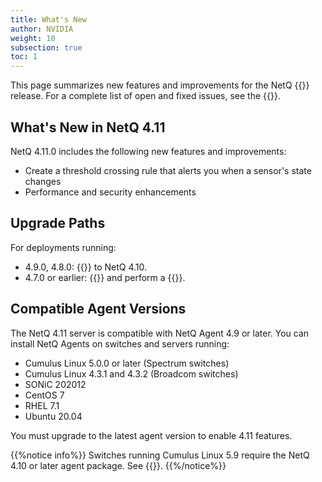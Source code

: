 ```yaml
---
title: What's New
author: NVIDIA
weight: 10
subsection: true
toc: 1
---
```


This page summarizes new features and improvements for the NetQ {{<version>}} release. For a complete list of open and fixed issues, see the {{<link title="NVIDIA NetQ 4.11 Release Notes" text="release notes">}}.

## What's New in NetQ 4.11

NetQ 4.11.0 includes the following new features and improvements:

- Create a threshold crossing rule that alerts you when a sensor's state changes
- Performance and security enhancements


## Upgrade Paths

For deployments running:

- 4.9.0, 4.8.0: {{<link title="Upgrade NetQ Virtual Machines" text="upgrade directly">}} to NetQ 4.10.
- 4.7.0 or earlier: {{<link title="Back Up and Restore NetQ" text="back up your NetQ data">}} and perform a {{<link title="Install the NetQ System" text="new installation">}}.

## Compatible Agent Versions

The NetQ 4.11 server is compatible with NetQ Agent 4.9 or later. You can install NetQ Agents on switches and servers running:

- Cumulus Linux 5.0.0 or later (Spectrum switches)
- Cumulus Linux 4.3.1 and 4.3.2 (Broadcom switches)
- SONiC 202012
- CentOS 7
- RHEL 7.1
- Ubuntu 20.04

You must upgrade to the latest agent version to enable 4.11 features.

{{%notice info%}}
Switches running Cumulus Linux 5.9 require the NetQ 4.10 or later agent package. See {{<exlink url="https://docs.nvidia.com/networking-ethernet-software/cumulus-netq/Installation-Management/Install-NetQ/Install-NetQ-Agents/" text="Install NetQ Agents">}}.
{{%/notice%}}
